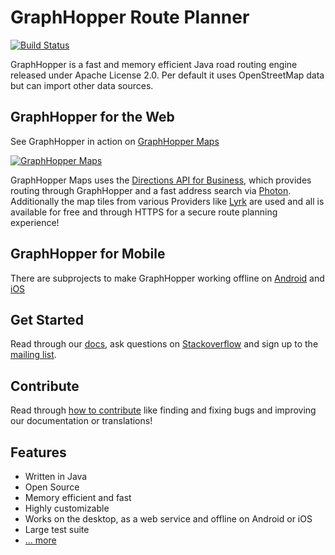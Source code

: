 # GraphHopper Route Planner

[![Build Status](https://secure.travis-ci.org/graphhopper/graphhopper.png?branch=master)](http://travis-ci.org/graphhopper/graphhopper)

GraphHopper is a fast and memory efficient Java road routing engine released under Apache License 2.0.
Per default it uses OpenStreetMap data but can import other data sources.

GraphHopper for the Web
--------------

See GraphHopper in action on [GraphHopper Maps](https://graphhopper.com/maps)

[![GraphHopper Maps](https://karussell.files.wordpress.com/2014/12/graphhopper-maps-0-4-preview.png)](https://graphhopper.com/maps)

GraphHopper Maps uses the [Directions API for Business](https://graphhopper.com/#directions-api), which provides 
routing through GraphHopper and a fast address search via [Photon](https://github.com/komoot/photon).
Additionally the map tiles from various Providers like [Lyrk](https://geodienste.lyrk.de/pakete)
are used and all is available for free and through HTTPS for a secure route planning experience!


GraphHopper for Mobile
---------------

There are subprojects to make GraphHopper working offline
on [Android](https://github.com/graphhopper/graphhopper/tree/master/android)
and [iOS](http://github.com/graphhopper/graphhopper-ios)


Get Started
---------------

Read through our [docs](https://github.com/graphhopper/graphhopper/blob/master/docs/index.md), 
ask questions on [Stackoverflow](http://stackoverflow.com/questions/tagged/graphhopper)
and sign up to the [mailing list](http://graphhopper.com/#developers).


Contribute
---------------

Read through [how to contribute](https://github.com/graphhopper/graphhopper/blob/master/CONTRIBUTING.md)
like finding and fixing bugs and improving our documentation or translations!


Features
---------------

 * Written in Java
 * Open Source
 * Memory efficient and fast
 * Highly customizable
 * Works on the desktop, as a web service and offline on Android or iOS
 * Large test suite
 * [... more](http://graphhopper.com/#overview)